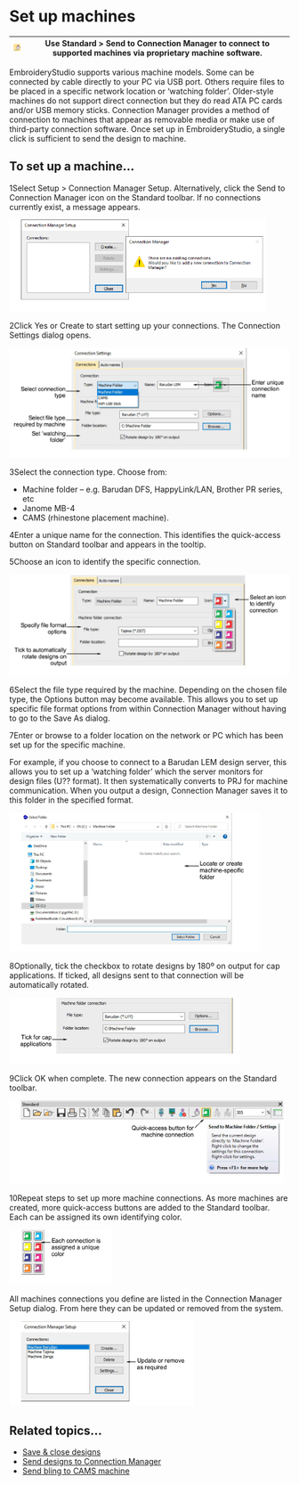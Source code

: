 # Set up machines

| ![SendToConnectionManager.png](assets/SendToConnectionManager.png) | Use Standard > Send to Connection Manager to connect to supported machines via proprietary machine software. |
| ------------------------------------------------------------------ | ------------------------------------------------------------------------------------------------------------ |

EmbroideryStudio supports various machine models. Some can be connected by cable directly to your PC via USB port. Others require files to be placed in a specific network location or ‘watching folder’. Older-style machines do not support direct connection but they do read ATA PC cards and/or USB memory sticks. Connection Manager provides a method of connection to machines that appear as removable media or make use of third-party connection software. Once set up in EmbroideryStudio, a single click is sufficient to send the design to machine.

## To set up a machine...

1Select Setup > Connection Manager Setup. Alternatively, click the Send to Connection Manager icon on the Standard toolbar. If no connections currently exist, a message appears.

![hardware00003.png](assets/hardware00003.png)

2Click Yes or Create to start setting up your connections. The Connection Settings dialog opens.

![ConnectionSettingsDroplist.png](assets/ConnectionSettingsDroplist.png)

3Select the connection type. Choose from:

- Machine folder – e.g. Barudan DFS, HappyLink/LAN, Brother PR series, etc
- Janome MB-4
- CAMS (rhinestone placement machine).

4Enter a unique name for the connection. This identifies the quick-access button on Standard toolbar and appears in the tooltip.

5Choose an icon to identify the specific connection.

![hardware00006.png](assets/hardware00006.png)

6Select the file type required by the machine. Depending on the chosen file type, the Options button may become available. This allows you to set up specific file format options from within Connection Manager without having to go to the Save As dialog.

7Enter or browse to a folder location on the network or PC which has been set up for the specific machine.

For example, if you choose to connect to a Barudan LEM design server, this allows you to set up a ‘watching folder’ which the server monitors for design files (U?? format). It then systematically converts to PRJ for machine communication. When you output a design, Connection Manager saves it to this folder in the specified format.

![SelectFolder.png](assets/SelectFolder.png)

8Optionally, tick the checkbox to rotate designs by 180º on output for cap applications. If ticked, all designs sent to that connection will be automatically rotated.

![hardware00011.png](assets/hardware00011.png)

9Click OK when complete. The new connection appears on the Standard toolbar.

![StandardToolbarSendToConnectionManager.png](assets/StandardToolbarSendToConnectionManager.png)

10Repeat steps to set up more machine connections. As more machines are created, more quick-access buttons are added to the Standard toolbar. Each can be assigned its own identifying color.

![Connection_Mgr_Machines.png](assets/Connection_Mgr_Machines.png)

All machines connections you define are listed in the Connection Manager Setup dialog. From here they can be updated or removed from the system.

![ConnectionManagerSetupComplete.png](assets/ConnectionManagerSetupComplete.png)

## Related topics...

- [Save & close designs](../../Basics/basics/Save_close_designs)
- [Send designs to Connection Manager](../../Production/output/Send_designs_to_Connection_Manager)
- [Send bling to CAMS machine](../../Applied/export/Send_bling_to_CAMS_machine)
